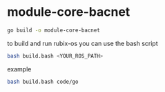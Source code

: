 # module-core-bacnet


```bash
go build -o module-core-bacnet
```
to build and run rubix-os you can use the bash script
```bash
bash build.bash <YOUR_ROS_PATH>
```
example
```bash
bash build.bash code/go
```
